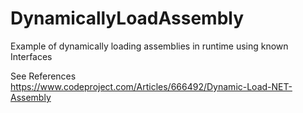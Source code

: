 # DynamicallyLoadAssembly
Example of dynamically loading assemblies in runtime using known Interfaces

See References<br/>
https://www.codeproject.com/Articles/666492/Dynamic-Load-NET-Assembly
